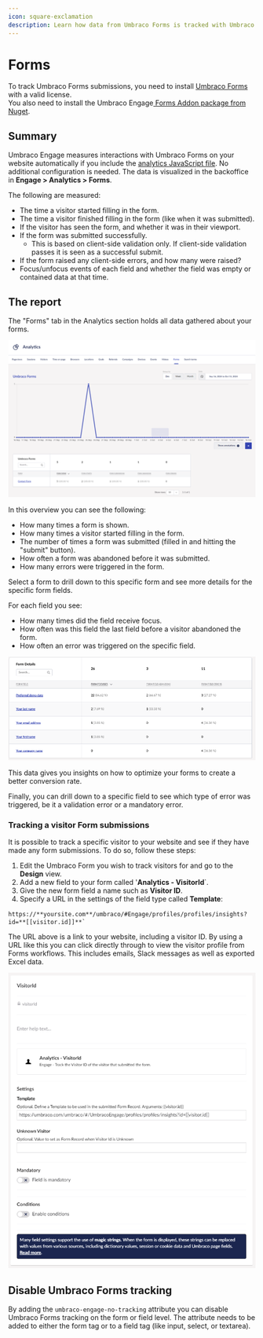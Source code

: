 ```yaml
---
icon: square-exclamation
description: Learn how data from Umbraco Forms is tracked with Umbraco Engage.
---
```


# Forms

To track Umbraco Forms submissions, you need to install [Umbraco Forms](https://umbraco.com/products/add-ons/forms/) with a valid license.\
You also need to install the Umbraco Engage[ Forms Addon package from Nuget](https://www.nuget.org/packages/Umbraco.Engage.Forms).

## Summary

Umbraco Engage measures interactions with Umbraco Forms on your website automatically if you include the [analytics JavaScript file](../../developers/analytics/client-side-events-and-additional-javascript-files/). No additional configuration is needed. The data is visualized in the backoffice in **Engage > Analytics > Forms**.

The following are measured:

* The time a visitor started filling in the form.
* The time a visitor finished filling in the form (like when it was submitted).
* If the visitor has seen the form, and whether it was in their viewport.
* If the form was submitted successfully.
  * This is based on client-side validation only. If client-side validation passes it is seen as a successful submit.
* If the form raised any client-side errors, and how many were raised?
* Focus/unfocus events of each field and whether the field was empty or contained data at that time.

## The report

The "Forms" tab in the Analytics section holds all data gathered about your forms.

![](../../.gitbook/assets/engage-analytics-forms.png)

In this overview you can see the following:

* How many times a form is shown.
* How many times a visitor started filling in the form.
* The number of times a form was submitted (filled in and hitting the "submit" button).
* How often a form was abandoned before it was submitted.
* How many errors were triggered in the form.

Select a form to drill down to this specific form and see more details for the specific form fields.

For each field you see:

* How many times did the field receive focus.
* How often was this field the last field before a visitor abandoned the form.
* How often an error was triggered on the specific field.

![](../../.gitbook/assets/engage-analytics-form-details.png)

This data gives you insights on how to optimize your forms to create a better conversion rate.

Finally, you can drill down to a specific field to see which type of error was triggered, be it a validation error or a mandatory error.

### Tracking a visitor Form submissions

It is possible to track a specific visitor to your website and see if they have made any form submissions. To do so, follow these steps:

1. Edit the Umbraco Form you wish to track visitors for and go to the **Design** view.
2. Add a new field to your form called '**Analytics - VisitorId**\`.
3. Give the new form field a name such as **Visitor ID**.
4. Specify a URL in the settings of the field type called **Template**:

```console
https://**yoursite.com**/umbraco/#Engage/profiles/profiles/insights?id=**[[visitor.id]]**`
```

The URL above is a link to your website, including a visitor ID. By using a URL like this you can click directly through to view the visitor profile from Forms workflows. This includes emails, Slack messages as well as exported Excel data.

![](../../.gitbook/assets/engage-analytics-forms-visitor-id2.png)

## Disable Umbraco Forms tracking

By adding the `umbraco-engage-no-tracking` attribute you can disable Umbraco Forms tracking on the form or field level. The attribute needs to be added to either the form tag or to a field tag (like input, select, or textarea).
